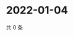 # 2022-01-04

共 0 条

<!-- BEGIN WEIBO -->
<!-- 最后更新时间 Tue Jan 04 2022 04:13:02 GMT+0800 (China Standard Time) -->

<!-- END WEIBO -->
